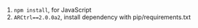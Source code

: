 1. `npm install`, for JavaScript
2. `ARCtrl==2.0.0a2`, install dependency with pip/requirements.txt 